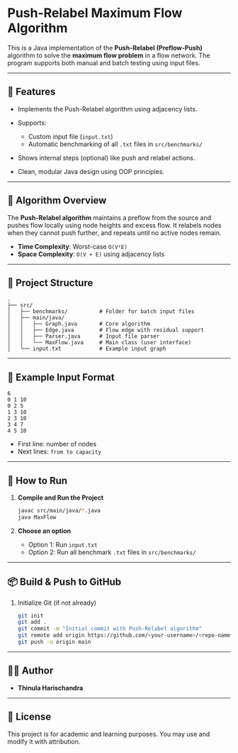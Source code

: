 # Push-Relabel Maximum Flow Algorithm

This is a Java implementation of the **Push-Relabel (Preflow-Push)** algorithm to solve the **maximum flow problem** in a flow network. The program supports both manual and batch testing using input files.

---

## 📌 Features

* Implements the Push-Relabel algorithm using adjacency lists.
* Supports:

  * Custom input file (`input.txt`)
  * Automatic benchmarking of all `.txt` files in `src/benchmarks/`
* Shows internal steps (optional) like push and relabel actions.
* Clean, modular Java design using OOP principles.

---

## 🧠 Algorithm Overview

The **Push-Relabel algorithm** maintains a preflow from the source and pushes flow locally using node heights and excess flow. It relabels nodes when they cannot push further, and repeats until no active nodes remain.

* **Time Complexity**: Worst-case `O(V²E)`
* **Space Complexity**: `O(V + E)` using adjacency lists

---

## 📁 Project Structure

```
.
├── src/
│   ├── benchmarks/          # Folder for batch input files
│   ├── main/java/
│   │   ├── Graph.java       # Core algorithm
│   │   ├── Edge.java        # Flow edge with residual support
│   │   ├── Parser.java      # Input file parser
│   │   └── MaxFlow.java     # Main class (user interface)
│   └── input.txt            # Example input graph
```

---

## 📄 Example Input Format

```
6
0 1 10
0 2 5
1 3 10
2 3 10
3 4 7
4 5 10
```

* First line: number of nodes
* Next lines: `from to capacity`

---

## 🚀 How to Run

1. **Compile and Run the Project**

   ```bash
   javac src/main/java/*.java
   java MaxFlow
   ```

2. **Choose an option**

   * Option 1: Run `input.txt`
   * Option 2: Run all benchmark `.txt` files in `src/benchmarks/`

---

## 📦 Build & Push to GitHub

1. Initialize Git (if not already)

   ```bash
   git init
   git add .
   git commit -m "Initial commit with Push-Relabel algorithm"
   git remote add origin https://github.com/<your-username>/<repo-name>.git
   git push -u origin main
   ```

---

## 🧑‍💻 Author

* **Thinula Harischandra**

---

## 📜 License

This project is for academic and learning purposes. You may use and modify it with attribution.
